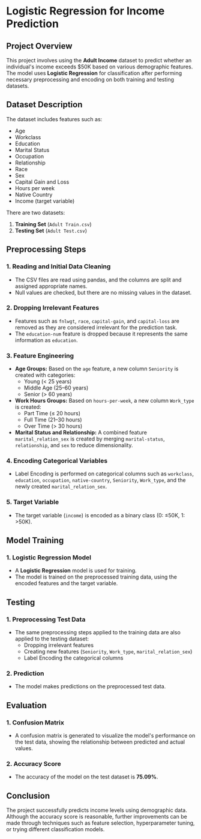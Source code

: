 # Logistic Regression for Income Prediction

## Project Overview
This project involves using the **Adult Income** dataset to predict whether an individual's income exceeds $50K based on various demographic features. The model uses **Logistic Regression** for classification after performing necessary preprocessing and encoding on both training and testing datasets.

## Dataset Description
The dataset includes features such as:
- Age
- Workclass
- Education
- Marital Status
- Occupation
- Relationship
- Race
- Sex
- Capital Gain and Loss
- Hours per week
- Native Country
- Income (target variable)

There are two datasets:
1. **Training Set** (`Adult Train.csv`)
2. **Testing Set** (`Adult Test.csv`)

## Preprocessing Steps

### 1. Reading and Initial Data Cleaning
- The CSV files are read using pandas, and the columns are split and assigned appropriate names.
- Null values are checked, but there are no missing values in the dataset.

### 2. Dropping Irrelevant Features
- Features such as `fnlwgt`, `race`, `capital-gain`, and `capital-loss` are removed as they are considered irrelevant for the prediction task.
- The `education-num` feature is dropped because it represents the same information as `education`.

### 3. Feature Engineering
- **Age Groups:** Based on the `age` feature, a new column `Seniority` is created with categories:
  - Young (< 25 years)
  - Middle Age (25–60 years)
  - Senior (> 60 years)
- **Work Hours Groups:** Based on `hours-per-week`, a new column `Work_type` is created:
  - Part Time (≤ 20 hours)
  - Full Time (21–30 hours)
  - Over Time (> 30 hours)
- **Marital Status and Relationship:** A combined feature `marital_relation_sex` is created by merging `marital-status`, `relationship`, and `sex` to reduce dimensionality.

### 4. Encoding Categorical Variables
- Label Encoding is performed on categorical columns such as `workclass`, `education`, `occupation`, `native-country`, `Seniority`, `Work_type`, and the newly created `marital_relation_sex`.

### 5. Target Variable
- The target variable (`income`) is encoded as a binary class (0: ≤50K, 1: >50K).

## Model Training

### 1. Logistic Regression Model
- A **Logistic Regression** model is used for training.
- The model is trained on the preprocessed training data, using the encoded features and the target variable.

## Testing

### 1. Preprocessing Test Data
- The same preprocessing steps applied to the training data are also applied to the testing dataset:
  - Dropping irrelevant features
  - Creating new features (`Seniority`, `Work_type`, `marital_relation_sex`)
  - Label Encoding the categorical columns

### 2. Prediction
- The model makes predictions on the preprocessed test data.

## Evaluation

### 1. Confusion Matrix
- A confusion matrix is generated to visualize the model's performance on the test data, showing the relationship between predicted and actual values.

### 2. Accuracy Score
- The accuracy of the model on the test dataset is **75.09%**.

## Conclusion
The project successfully predicts income levels using demographic data. Although the accuracy score is reasonable, further improvements can be made through techniques such as feature selection, hyperparameter tuning, or trying different classification models.

